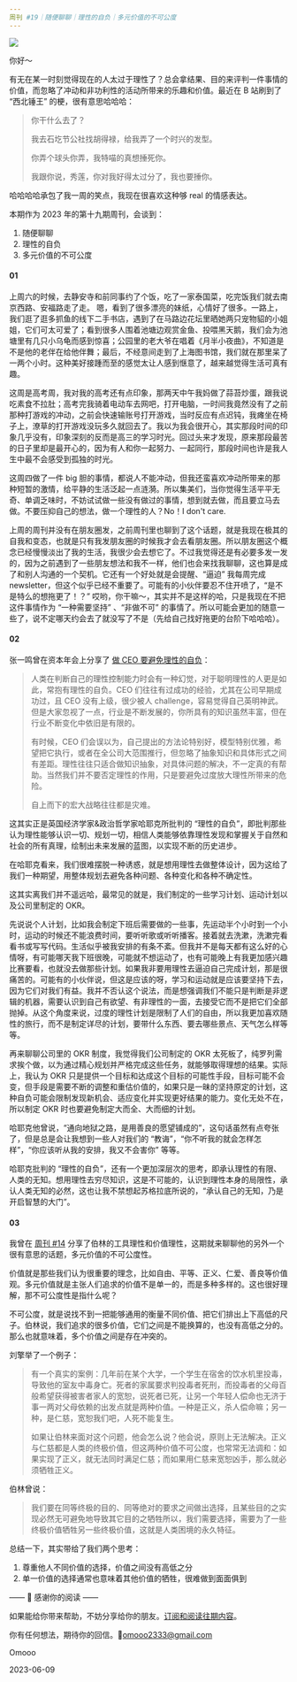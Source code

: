 ```yaml
---
周刊 #19｜随便聊聊｜理性的自负｜多元价值的不可公度
---
```


![](https://s2.loli.net/2023/06/09/OiJvz4Q2jGI3BPh.jpg)

你好～

有无在某一时刻觉得现在的人太过于理性了？总会拿结果、目的来评判一件事情的价值，而忽略了冲动和非功利性的活动所带来的乐趣和价值。最近在 B 站刷到了 “西北锤王” 的梗，很有意思哈哈哈：

> 你干什么去了？
>
> 我去石圪节公社找胡得禄，给我弄了一个时兴的发型。
>
> 你弄个球头你弄，我特喵的真想捶死你。
>
> 我跟你说，秀莲，你对我好得太过分了，我也要捶你。

哈哈哈哈承包了我一周的笑点，我现在很喜欢这种够 real 的情感表达。

本期作为 2023 年的第十九期周刊，会谈到：

1. 随便聊聊
1. 理性的自负
1. 多元价值的不可公度

#### 01

上周六的时候，去静安寺和前同事约了个饭，吃了一家泰国菜，吃完饭我们就去南京西路、安福路走了走。 嗯，看到了很多漂亮的妹纸，心情好了很多。一路上，我们逛了逛多抓鱼的线下二手书店，遇到了在马路边花坛里晒她两只宠物貂的小姐姐，它们可太可爱了；看到很多人围着池塘边观赏金鱼、投喂黑天鹅，我们会为池塘里有几只小乌龟而感到惊喜；公园里的老大爷在唱着《月半小夜曲》，不知道是不是他的老伴在给他伴舞；最后，不经意间走到了上海图书馆，我们就在那里呆了一两个小时。这种美好接踵而至的感觉太让人感到惬意了，越来越觉得生活可真有趣。

这周是高考周，我对我的高考还有点印象，那两天中午我妈做了蒜苔炒蛋，跟我说吃素食不拉肚；高考完我骑着电动车去网吧，打开电脑，一时间我竟然没有了之前那种打游戏的冲动，之前会快速输账号打开游戏，当时反应有点迟钝，我瘫坐在椅子上，潦草的打开游戏没玩多久就回去了。我以为我会很开心，其实那段时间的印象几乎没有，印象深刻的反而是高三的学习时光。回过头来才发现，原来那段最苦的日子里却是最开心的，因为有人和你一起努力、一起同行，那段时间也许是我人生中最不会感受到孤独的时光。

这周四做了一件 big 胆的事情，都说人不能冲动，但我还蛮喜欢冲动所带来的那种短暂的激情，给平静的生活泛起一点涟漪。所以集美们，当你觉得生活平平无奇、单调乏味时，不妨试试做一些没有做过的事情，想到就去做，而且要立马去做。不要压抑自己的想法，做一个理性的人？No！I don't care.

上周的周刊并没有在朋友圈发，之前周刊里也聊到了这个话题，就是我现在极其的自我和变态，也就是只有我发朋友圈的时候我才会去看朋友圈。所以朋友圈这个概念已经慢慢淡出了我的生活，我很少会去想它了。不过我觉得还是有必要多发一发的，因为之前遇到了一些朋友想法和我不一样，他们也会来找我聊聊，这也算是成了和别人沟通的一个契机。它还有一个好处就是会提醒、“逼迫” 我每周完成 newsletter，但这个似乎已经不重要了。可能有的小伙伴要忍不住开喷了，“是不是特么的想拖更了！？” 哎哟，你干嘛～，其实并不是这样的哈，只是我现在不把这件事情作为 “一种需要坚持” 、“非做不可” 的事情了。所以可能会更加的随意一些了，说不定哪天约会去了就没写了不是（先给自己找好拖更的台阶下哈哈哈）。

#### 02

张一鸣曾在资本年会上分享了 [做 CEO 要避免理性的自负](https://ouranswers.notion.site/CEO-bcb24348c34d4bde9abe86bb2931b935)：

> 人类在判断自己的理性控制能力时会有一种幻觉，对于聪明理性的人更是如此，常抱有理性的自负。CEO 们往往有过成功的经验，尤其在公司早期成功过，且 CEO 没有上级，很少被人 challenge，容易觉得自己英明神武。但是大家忽视了一点，行业是不断发展的，你所具有的知识虽然丰富，但在行业不断变化中依旧是有限的。
>
> 有时候，CEO 们会误以为，自己提出的方法论特别好，模型特别优雅，希望把它执行，或者在全公司大范围推行，但忽略了抽象知识和具体形式之间有差距。理性往往只适合做知识抽象，对具体问题的解决，不一定真的有帮助。当然我们并不要否定理性的作用，只是要避免过度放大理性所带来的危险。
>
> 自上而下的宏大战略往往都是灾难。

这其实正是英国经济学家&政治哲学家哈耶克所批判的 “理性的自负”，即批判那些认为理性能够认识一切、规划一切，相信人类能够依靠理性发现和掌握关于自然和社会的所有真理，绘制出未来发展的蓝图，以实现不断的历史进步。

在哈耶克看来，我们很难摆脱一种诱惑，就是想用理性去做整体设计，因为这给了我们一种期望，用整体规划去避免各种问题、各种变化和各种不确定性。

这其实离我们并不遥远哈，最常见的就是，我们制定的一些学习计划、运动计划以及公司里制定的 OKR。

先说说个人计划，比如我会制定下班后需要做的一些事，先运动半个小时到一个小时，运动的时候还不能浪费时间，要听听歌或听听播客。接着就去洗漱，洗漱完看看书或写写代码。生活似乎被我安排的有条不紊。但我并不是每天都有这么好的心情呀，有可能哪天我下班很晚，可能就不想运动了，也有可能晚上有我更加感兴趣比赛要看，也就没去做那些计划。如果我非要用理性去逼迫自己完成计划，那是很痛苦的。可能有的小伙伴说，但这是应该的呀，学习和运动就是应该要坚持下去，因为它们对我们有益。我并不否认这个说法，而是想强调我们不能只是判断是非逻辑的机器，需要认识到自己有欲望、有非理性的一面，去接受它而不是把它们全部抛掉。从这个角度来说，过度的理性计划是限制了人们的自由，所以我更加喜欢随性的旅行，而不是制定详尽的计划，要带什么东西、要去哪些景点、天气怎么样等等。

再来聊聊公司里的 OKR 制度，我觉得我们公司制定的 OKR 太死板了，纯罗列需求挨个做，以为通过精心规划并严格完成这些任务，就能够取得理想的结果。实际上，我认为 OKR 只是提供一个目标和达成这个目标的可能性手段，目标可能不会变，但手段是需要不断的调整和重估价值的，如果只是一昧的坚持原定的计划，这种自负可能会限制发现新机会、适应变化并实现更好结果的能力。变化无处不在，所以制定 OKR 时也要避免制定大而全、大而细的计划。

哈耶克他曾说，“通向地狱之路，是用善良的愿望铺成的”，这句话虽然有点夸张了，但是总是会让我想到一些人对我们的 “教诲”，“你不听我的就会怎样怎样”，“你应该听从我的安排，我又不会害你” 等等。

哈耶克批判的 “理性的自负”，还有一个更加深层次的思考，即承认理性的有限、人类的无知。想用理性去穷尽知识，这是不可能的，认识到理性本身的局限性，承认人类无知的必然，这也让我不禁想起苏格拉底所说的，“承认自己的无知，乃是开启智慧的大门”。

#### 03

我曾在 [周刊 #14](https://omooo-android.zhubai.love/posts/2266092435908096000) 分享了伯林的工具理性和价值理性，这期就来聊聊他的另外一个很有意思的话题，多元价值的不可公度性。

价值就是那些我们认为很重要的理念，比如自由、平等、正义、仁爱、善良等价值观。多元价值就是主张人们追求的价值不是单一的，而是多种多样的。这也很好理解，那不可公度性是指什么呢？

不可公度，就是说找不到一把能够通用的衡量不同价值、把它们排出上下高低的尺子。伯林说，我们追求的很多价值，它们之间是不能换算的，也没有高低之分的。那么也就意味着，多个价值之间是存在冲突的。

刘擎举了一个例子：

> 有一个真实的案例：几年前在某个大学，一个学生在宿舍的饮水机里投毒，导致他的室友中毒身亡。死者的家属要求判投毒者死刑，而投毒者的父母百般希望获得被害者家人的宽恕，说死者已死，让另一个年轻人偿命也无济于事一两对父母依赖的出发点就是两种价值。一种是正义，杀人偿命嘛；另一种，是仁慈，宽恕我们吧，人死不能复生。
>
> 如果让伯林来面对这个问题，他会怎么说？他会说，原则上无法解决。正义与仁慈都是人类的终极价值，但这两种价值不可公度，也常常无法调和：如果实现了正义，就无法同时满足仁慈；而如果用仁慈来宽恕凶手，那么就必须牺牲正义。

伯林曾说：

> 我们要在同等终极的目的、同等绝对的要求之间做出选择，且某些目的之实现必然无可避免地导致其它目的之牺牲所以，我们需要选择，需要为了一些终极价值牺牲另一些终极价值，这就是人类困境的永久特征。

总结一下，其实带给了我们两个思考：

1. 尊重他人不同价值的选择，价值之间没有高低之分
2. 单一价值的选择通常也意味着其他价值的牺牲，很难做到面面俱到



—— 💌 感谢你的阅读 ——

如果能给你带来帮助，不妨分享给你的朋友。[订阅和阅读往期内容](https://omooo-android.zhubai.love/)。

你有任何想法，期待你的回信。📮[omooo2333@gmail.com](mailto:omooo2333@gmail.com)

Omooo

2023-06-09
